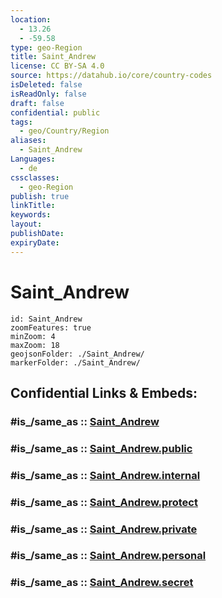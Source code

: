 ```yaml
---
location:
  - 13.26
  - -59.58
type: geo-Region
title: Saint_Andrew
license: CC BY-SA 4.0
source: https://datahub.io/core/country-codes
isDeleted: false
isReadOnly: false
draft: false
confidential: public
tags:
  - geo/Country/Region
aliases:
  - Saint_Andrew
Languages:
  - de
cssclasses:
  - geo-Region
publish: true
linkTitle:
keywords:
layout:
publishDate:
expiryDate:
---
```


# Saint_Andrew

```leaflet
id: Saint_Andrew
zoomFeatures: true 
minZoom: 4 
maxZoom: 18
geojsonFolder: ./Saint_Andrew/
markerFolder: ./Saint_Andrew/
```


## Confidential Links & Embeds: 

### #is_/same_as :: [Saint_Andrew](/_Standards/Earth/Continent/America~Caribbean/Barbados/Provinces~Barbados/Saint_Andrew.md) 

### #is_/same_as :: [Saint_Andrew.public](/_public/Earth/Continent/America~Caribbean/Barbados/Provinces~Barbados/Saint_Andrew.public.md) 

### #is_/same_as :: [Saint_Andrew.internal](/_internal/Earth/Continent/America~Caribbean/Barbados/Provinces~Barbados/Saint_Andrew.internal.md) 

### #is_/same_as :: [Saint_Andrew.protect](/_protect/Earth/Continent/America~Caribbean/Barbados/Provinces~Barbados/Saint_Andrew.protect.md) 

### #is_/same_as :: [Saint_Andrew.private](/_private/Earth/Continent/America~Caribbean/Barbados/Provinces~Barbados/Saint_Andrew.private.md) 

### #is_/same_as :: [Saint_Andrew.personal](/_personal/Earth/Continent/America~Caribbean/Barbados/Provinces~Barbados/Saint_Andrew.personal.md) 

### #is_/same_as :: [Saint_Andrew.secret](/_secret/Earth/Continent/America~Caribbean/Barbados/Provinces~Barbados/Saint_Andrew.secret.md)

